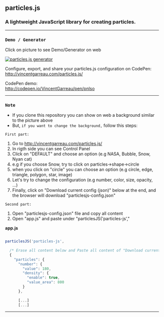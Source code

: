 ## particles.js

### A lightweight JavaScript library for creating particles.

------------------------------
### `Demo / Generator`

Click on picture to see Demo/Generator on web

<a href="http://vincentgarreau.com/particles.js/" target="_blank"><img src="http://vincentgarreau.com/particles.js/assets/img/github-screen.jpg" alt="particles.js generator" /></a>

Configure, export, and share your particles.js configuration on CodePen: <br />
http://vincentgarreau.com/particles.js/

CodePen demo: <br />
http://codepen.io/VincentGarreau/pen/pnlso

-------------------------------
### `Note`

* If you clone this repository you can show on web a background similar to the picture above
* But, `if you want to change the background,` follow this steps:

`First part:`
1. Go to http://vincentgarreau.com/particles.js/
2. In rigth side you can see Control Panel
3. Click on "DEFAULT" and choose an option (e.g NASA, Bubble, Snow, Nyan cat)
4. e.g if you choose Snow, try to click on particles->shape->circle
5. when you click on "circle" you can choose an option (e.g circle, edge, triangle, polygon, star, image)
6. Let's try to change the configuration (e.g number, color, size, opacity, ...)
7. Finally, click on "Download current config (json)" below at the end, and the browser will download "particlesjs-config.json"

`Second part:`
1. Open "particlesjs-config.json" file and copy all content
2. Open "app.js" and paste under "particlesJS('particles-js',"

**app.js**
```javascript

particlesJS('particles-js',
  
  /* Erase all content below and Paste all content of "Download current config (json)" */
  {
    "particles": {
      "number": {
        "value": 180,
        "density": {
          "enable": true,
          "value_area": 800
        }
      },
      
      [...]
      [...]
```

-------------------------------


